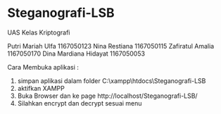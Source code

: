 # Steganografi-LSB

UAS Kelas Kriptografi

Putri Mariah Ulfa		1167050123
Nina Restiana			1167050115
Zafiratul Amalia		1167050170
Dina Mardiana Hidayat	1167050053

Cara Membuka aplikasi :
1. simpan aplikasi dalam folder C:\xampp\htdocs\Steganografi-LSB
2. aktifkan XAMPP
3. Buka Browser dan ke page http://localhost/Steganografi-LSB/
4. Silahkan encrypt dan decrypt sesuai menu
